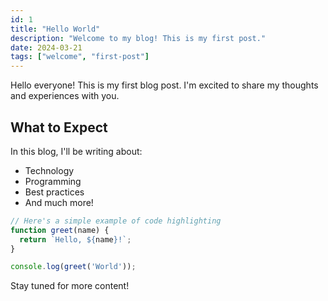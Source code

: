```yaml
---
id: 1
title: "Hello World"
description: "Welcome to my blog! This is my first post."
date: 2024-03-21
tags: ["welcome", "first-post"]
---
```


Hello everyone! This is my first blog post. I'm excited to share my thoughts and experiences with you.

## What to Expect

In this blog, I'll be writing about:

- Technology
- Programming
- Best practices
- And much more!

```javascript
// Here's a simple example of code highlighting
function greet(name) {
  return `Hello, ${name}!`;
}

console.log(greet('World'));
```

Stay tuned for more content!
